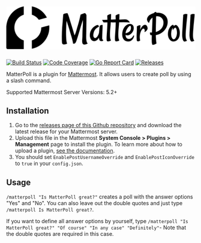 # ![Matterpoll Logo](assets/logo.svg)

[![Build Status](https://img.shields.io/travis/com/matterpoll/matterpoll.svg)](https://travis-ci.com/matterpoll/matterpoll)
[![Code Coverage](https://img.shields.io/codecov/c/github/matterpoll/matterpoll.svg)](https://codecov.io/gh/matterpoll/matterpoll/branch/master)
[![Go Report Card](https://goreportcard.com/badge/github.com/matterpoll/matterpoll)](https://goreportcard.com/report/github.com/matterpoll/matterpoll)
[![Releases](https://img.shields.io/github/release/matterpoll/matterpoll.svg)](https://github.com/matterpoll/matterpoll/releases/latest)


MatterPoll is a plugin for [Mattermost](https://mattermost.com/). It allows users to create poll by using a slash command.

Supported Mattermost Server Versions: 5.2+

## Installation

1. Go to the [releases page of this Github repository](https://github.com/matterpoll/matterpoll/releases/latest) and download the latest release for your Mattermost server.
2. Upload this file in the Mattermost **System Console > Plugins > Management** page to install the plugin. To learn more about how to upload a plugin, [see the documentation](https://docs.mattermost.com/administration/plugins.html#plugin-uploads).
3. You should set `EnablePostUsernameOverride` and `EnablePostIconOverride` to `true` in your `config.json`.

## Usage

`/matterpoll "Is MatterPoll great?"` creates a poll with the answer options "Yes" and "No". You can also leave out the double quotes and just type `/matterpoll Is MatterPoll great?`.

If you want to define all answer options by yourself, type `/matterpoll "Is MatterPoll great?" "Of course" "In any case" "Definitely"`- Note that the double quotes are required in this case.
